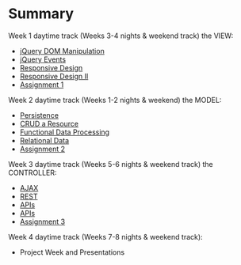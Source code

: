 # Summary


Week 1 daytime track (Weeks 3-4 nights & weekend track) the VIEW:

* [jQuery DOM Manipulation](class-01-jquery-and-the-dom)
* [jQuery Events](class-02-jquery-and-events)
* [Responsive Design](class-03-responsible-mobile-first)
* [Responsive Design II](class-04-templates)
* [Assignment 1](class-05-assignment-1)

Week 2 daytime track (Weeks 1-2 nights & weekend) the MODEL:

* [Persistence](class-06-persistance)
* [CRUD a Resource](class-07-crud)
* [Functional Data Processing](class-08-functional-data-processing)
* [Relational Data](class-09-relational-data)
* [Assignment 2](class-10-assignment-2)

Week 3 daytime track (Weeks 5-6 nights & weekend track) the CONTROLLER:

* [AJAX](class-11-ajax)
* [REST](class-12-rest)
* [APIs](class-13-apis-1)
* [APIs](class-14-apis-2)
* [Assignment 3](class-15-assignment-3)

Week 4 daytime track (Weeks 7-8 nights & weekend track):

* Project Week and Presentations
